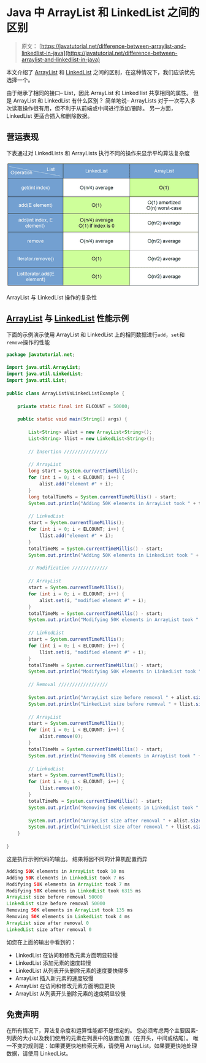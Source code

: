 # Java 中 ArrayList 和 LinkedList 之间的区别

> 原文： [https://javatutorial.net/difference-between-arraylist-and-linkedlist-in-java](https://javatutorial.net/difference-between-arraylist-and-linkedlist-in-java)

本文介绍了 [ArrayList](https://javatutorial.net/java-arraylist-example) 和 [LinkedList](https://javatutorial.net/java-linkedlist-example) 之间的区别，在这种情况下，我们应该优先选择一个。

由于继承了相同的接口– List，因此 ArrayList 和 Linked list 共享相同的属性。 但是 ArrayList 和 LinkedList 有什么区别？ 简单地说– ArrayLists 对于一次写入多次读取操作很有用，但不利于从前端或中间进行添加/删除。 另一方面，LinkedList 更适合插入和删除数据。

## 营运表现

下表通过对 LinkedLists 和 ArrayLists 执行不同的操作来显示平均算法复杂度

![ArrayList vs. LinkedList operations complexity](img/2f6d37b5d3752640aaf862d0aa8f3702.jpg)

ArrayList 与 LinkedList 操作的复杂性

## [ArrayList](https://javatutorial.net/java-arraylist-example) 与 [LinkedList](https://javatutorial.net/java-linkedlist-example) 性能示例

下面的示例演示使用 ArrayList 和 LinkedList 上的相同数据进行`add`，`set`和`remove`操作的性能

```java
package javatutorial.net;

import java.util.ArrayList;
import java.util.LinkedList;
import java.util.List;

public class ArrayListVsLinkedListExample {

	private static final int ELCOUNT = 50000;

	public static void main(String[] args) {

		List<String> alist = new ArrayList<String>();
		List<String> llist = new LinkedList<String>();

		// Insertion ////////////////

		// ArrayList
		long start = System.currentTimeMillis();
		for (int i = 0; i < ELCOUNT; i++) {
			alist.add("element #" + i);
		}
		long totalTimeMs = System.currentTimeMillis() - start;
		System.out.println("Adding 50K elements in ArrayList took " + totalTimeMs + " ms");

		// LinkedList
		start = System.currentTimeMillis();
		for (int i = 0; i < ELCOUNT; i++) {
			llist.add("element #" + i);
		}
		totalTimeMs = System.currentTimeMillis() - start;
		System.out.println("Adding 50K elements in LinkedList took " + totalTimeMs + " ms");

		// Modification /////////////

		// ArrayList
		start = System.currentTimeMillis();
		for (int i = 0; i < ELCOUNT; i++) {
			alist.set(i, "modified element #" + i);
		}
		totalTimeMs = System.currentTimeMillis() - start;
		System.out.println("Modifying 50K elements in ArrayList took " + totalTimeMs + " ms");

		// LinkedList
		start = System.currentTimeMillis();
		for (int i = 0; i < ELCOUNT; i++) {
			llist.set(i, "modified element #" + i);
		}
		totalTimeMs = System.currentTimeMillis() - start;
		System.out.println("Modifying 50K elements in LinkedList took " + totalTimeMs + " ms");

		// Removal //////////////////

		System.out.println("ArrayList size before removal " + alist.size());
		System.out.println("LinkedList size before removal " + llist.size());

		// ArrayList
		start = System.currentTimeMillis();
		for (int i = 0; i < ELCOUNT; i++) {
			alist.remove(0);
		}
		totalTimeMs = System.currentTimeMillis() - start;
		System.out.println("Removing 50K elements in ArrayList took " + totalTimeMs + " ms");

		// LinkedList
		start = System.currentTimeMillis();
		for (int i = 0; i < ELCOUNT; i++) {
			llist.remove(0);
		}
		totalTimeMs = System.currentTimeMillis() - start;
		System.out.println("Removing 50K elements in LinkedList took " + totalTimeMs + " ms");

		System.out.println("ArrayList size after removal " + alist.size());
		System.out.println("LinkedList size after removal " + llist.size());
	}

}

```

这是执行示例代码的输出。 结果将因不同的计算机配置而异

```java
Adding 50K elements in ArrayList took 10 ms
Adding 50K elements in LinkedList took 7 ms
Modifying 50K elements in ArrayList took 7 ms
Modifying 50K elements in LinkedList took 6315 ms
ArrayList size before removal 50000
LinkedList size before removal 50000
Removing 50K elements in ArrayList took 135 ms
Removing 50K elements in LinkedList took 4 ms
ArrayList size after removal 0
LinkedList size after removal 0
```

如您在上面的输出中看到的：

*   LinkedList 在访问和修改元素方面明显较慢
*   LinkedList 添加元素的速度较慢
*   LinkedList 从列表开头删除元素的速度要快得多
*   ArrayList 插入新元素的速度较慢
*   ArrayList 在访问和修改元素方面明显更快
*   ArrayList 从列表开头删除元素的速度明显较慢

## 免责声明

在所有情况下，算法复杂度和运算性能都不是恒定的。 您必须考虑两个主要因素-列表的大小以及我们使用的元素在列表中的放置位置（在开头，中间或结尾）。 唯一不变的规则是：如果要更快地检索元素，请使用 ArrayList，如果要更快地处理数据，请使用 LinkedList。